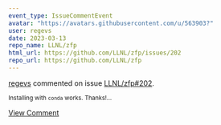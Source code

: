 ```yaml
---
event_type: IssueCommentEvent
avatar: "https://avatars.githubusercontent.com/u/563903?"
user: regevs
date: 2023-03-13
repo_name: LLNL/zfp
html_url: https://github.com/LLNL/zfp/issues/202
repo_url: https://github.com/LLNL/zfp
---
```


<a href='https://github.com/regevs' target='_blank'>regevs</a> commented on issue <a href='https://github.com/LLNL/zfp/issues/202' target='_blank'>LLNL/zfp#202</a>.

<small>Installing with `conda` works. Thanks!...</small>

<a href='https://github.com/LLNL/zfp/issues/202' target='_blank'>View Comment</a>
